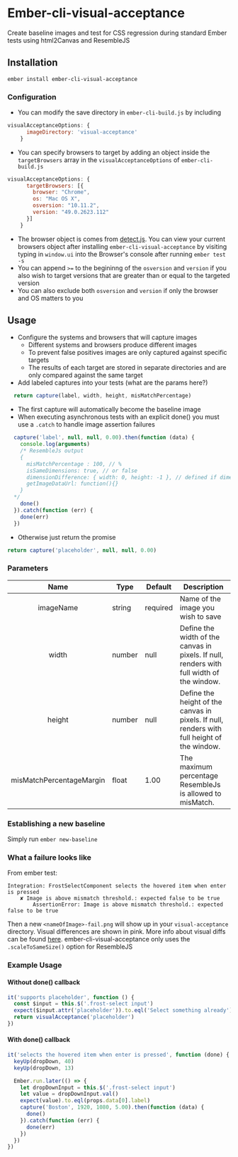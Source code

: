 # Ember-cli-visual-acceptance

[ci-img]: https://img.shields.io/travis/ciena-frost/ember-cli-visual-acceptance.svg "Travis CI Build Status"
[ci-url]: https://travis-ci.org/ciena-frost/ember-cli-visual-acceptance
[cov-img]: https://img.shields.io/coveralls/ciena-frost/ember-cli-visual-acceptance.svg "Coveralls Code Coverage"
[cov-url]: https://coveralls.io/github/ciena-frost/ember-cli-visual-acceptance
[npm-img]: https://img.shields.io/npm/v/ember-cli-visual-acceptance.svg "NPM Version"
[npm-url]: https://www.npmjs.com/package/ember-cli-visual-acceptance

Create baseline images and test for CSS regression during standard Ember tests using html2Canvas and ResembleJS

## Installation

`ember install ember-cli-visual-acceptance`
### Configuration
* You can modify the save directory in `ember-cli-build.js` by including
```javascript
visualAcceptanceOptions: {
      imageDirectory: 'visual-acceptance'
    }
``` 
* You can specify browsers to target by adding an object inside the `targetBrowsers` array in the `visualAcceptanceOptions` of `ember-cli-build.js`
```javascript
visualAcceptanceOptions: {
      targetBrowsers: [{
        browser: "Chrome",
        os: "Mac OS X",
        osversion: "10.11.2",
        version: "49.0.2623.112"
      }]
    }
```
  * The browser object is comes from [detect.js](https://github.com/benbscholz/detect/blob/master/src/detect.js#L6-L11). You can view your current browsers object after installing `ember-cli-visual-acceptance` by visiting typing in `window.ui` into the Browser's console after running `ember test -s`
  * You can append `>=` to the begininng of the `osversion` and `version` if you also wish to target versions that are greater than or equal to the targeted version
  * You can also exclude both `osversion` and `version` if only the browser and OS matters to you
## Usage

  * Configure the systems and browsers that will capture images
    * Different systems and browsers produce different images
    * To prevent false positives images are only captured against specific targets
    * The results of each target are stored in separate directories and are only compared against the same target
  * Add labeled captures into your tests (what are the params here?)
  ```javascript
    return capture(label, width, height, misMatchPercentage)
  ```
  * The first capture will automatically become the baseline image
  * When executing asynchronous tests with an explicit done() you must use a `.catch` to handle image assertion failures
  ```javascript
    capture('label', null, null, 0.00).then(function (data) {
      console.log(arguments)  
      /* ResembleJs output
      {
        misMatchPercentage : 100, // %
        isSameDimensions: true, // or false
        dimensionDifference: { width: 0, height: -1 }, // defined if dimensions are not the same
        getImageDataUrl: function(){}
      }
    */
      done()
    }).catch(function (err) {
      done(err)
    })
```
  * Otherwise just return the promise
```javascript
return capture('placeholder', null, null, 0.00)
```


### Parameters
|           Name           | Type   | Default             | Description                                                                                                                                                                         |
|:------------------------:|--------|---------------------|-------------------------------------------------------------------------------------------------------------------------------------------------------------------------------------|
| imageName                | string | required            | Name of the image you wish to save                                                                                                                                                  |
| width                    | number | null                | Define the width of the canvas in pixels. If null, renders with full width of the window.                                                                                           |
| height                   | number | null                | Define the height of the canvas in pixels. If null, renders with full height of the window.                                                                                         |
| misMatchPercentageMargin | float  | 1.00                | The maximum percentage ResembleJs is allowed to misMatch.                                                                                                                           |

### Establishing a new baseline
Simply run `ember new-baseline`

### What a failure looks like
From ember test:
```
Integration: FrostSelectComponent selects the hovered item when enter is pressed
    ✘ Image is above mismatch threshold.: expected false to be true
        AssertionError: Image is above mismatch threshold.: expected false to be true
```

Then a new `<nameOfImage>-fail.png` will show up in your `visual-acceptance` directory. 
Visual differences are shown in pink. 
More info about visual diffs can be found [here](https://github.com/Huddle/Resemble.js). 
ember-cli-visual-acceptance only uses the `.scaleToSameSize()` option for ResembleJS

### Example Usage

#### Without done() callback
```javascript
it('supports placeholder', function () {
  const $input = this.$('.frost-select input')
  expect($input.attr('placeholder')).to.eql('Select something already')
  return visualAcceptance('placeholder')
})
```

#### With done() callback
```javascript
it('selects the hovered item when enter is pressed', function (done) {
  keyUp(dropDown, 40)
  keyUp(dropDown, 13)

  Ember.run.later(() => {
    let dropDownInput = this.$('.frost-select input')
    let value = dropDownInput.val()
    expect(value).to.eql(props.data[0].label)
    capture('Boston', 1920, 1080, 5.00).then(function (data) {
      done()
    }).catch(function (err) {
      done(err)
    })
  })
})
```

